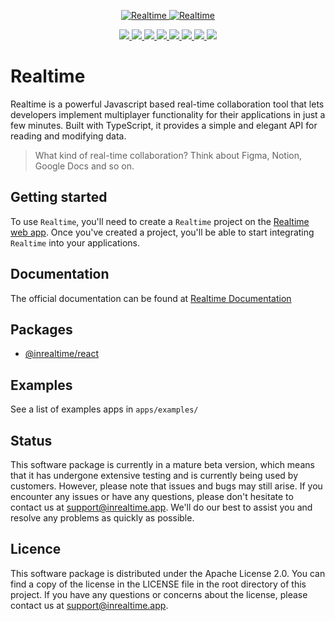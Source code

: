 
<p align="center">
  <a href="https://inrealtime.app#gh-light-mode-only">
    <img src="https://raw.githubusercontent.com/slate-se/inrealtime/main/docs/assets/github-light.svg#gh-light-mode-only" alt="Realtime"   />
  </a>
  <a href="https://inrealtime.app#gh-dark-mode-only">
    <img src="https://raw.githubusercontent.com/slate-se/inrealtime/main/docs/assets/github-dark.svg#gh-dark-mode-only" alt="Realtime"   />
  </a>
</p>

<p align="center">
  <a aria-label="License" href="">
    <img src="https://img.shields.io/github/license/slate-se/inrealtime">
  </a>
  <a aria-label="Bundlephobia Min" href="">
    <img src="https://img.shields.io/bundlephobia/min/@inrealtime/react">
  </a>
  <a aria-label="Bundlephobia Minzip" href="">
    <img src="https://img.shields.io/bundlephobia/minzip/@inrealtime/react">
  </a>
  <a aria-label="NPM version" href="">
    <img src="https://img.shields.io/npm/v/@inrealtime/react">
  </a>
  <a aria-label="NPM license" href="">
    <img src="https://img.shields.io/npm/l/@inrealtime/react">
  </a>
  <a aria-label="GitHub issues" href="">
    <img src="https://img.shields.io/github/issues/slate-se/inrealtime">
  </a>
  <a aria-label="GitHub activity" href="">
    <img src="https://img.shields.io/github/commit-activity/m/slate-se/inrealtime">
  </a>
  <a aria-label="GitHub release date" href="">
    <img src="https://img.shields.io/github/release-date/slate-se/inrealtime">
  </a>
</p>

# Realtime
Realtime is a powerful Javascript based real-time collaboration tool that lets developers implement multiplayer functionality for their applications in just a few minutes. Built with TypeScript, it provides a simple and elegant API for reading and modifying data.

> What kind of real-time collaboration? Think about Figma, Notion, Google Docs and so on.

## Getting started
To use `Realtime`, you'll need to create a `Realtime` project on the [Realtime web app](https://inrealtime.app/). Once you've created a project, you'll be able to start integrating `Realtime` into your applications.

## Documentation
The official documentation can be found at [Realtime Documentation](https://docs.inrealtime.app/)

## Packages
- [@inrealtime/react](https://www.npmjs.com/package/@inrealtime/react)

## Examples
See a list of examples apps in `apps/examples/`

## Status
This software package is currently in a mature beta version, which means that it has undergone extensive testing and is currently being used by customers. However, please note that issues and bugs may still arise. If you encounter any issues or have any questions, please don't hesitate to contact us at [support@inrealtime.app](mailto:support@inrealtime.app). We'll do our best to assist you and resolve any problems as quickly as possible.

## Licence
This software package is distributed under the Apache License 2.0. You can find a copy of the license in the LICENSE file in the root directory of this project.
If you have any questions or concerns about the license, please contact us at [support@inrealtime.app](mailto:support@inrealtime.app).
